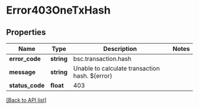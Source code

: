 # Error403OneTxHash

## Properties

Name | Type | Description | Notes
------------ | ------------- | ------------- | -------------
**error_code** | **string** | bsc.transaction.hash |
**message** | **string** | Unable to calculate transaction hash. ${error} |
**status_code** | **float** | 403 |

[[Back to API list]](../../README.md#api-endpoints)
